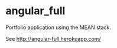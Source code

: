 # angular_full

Portfolio application using the MEAN stack.

See http://angular-full.herokuapp.com/
